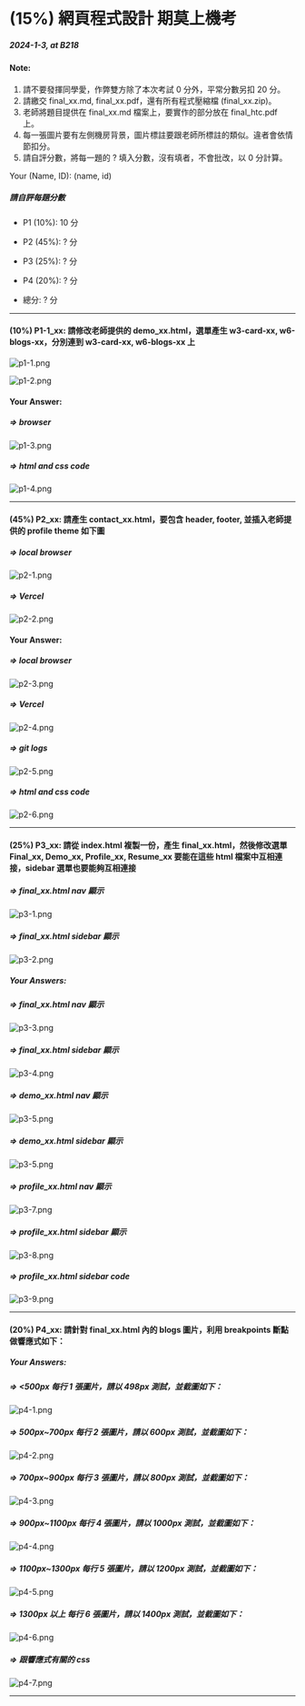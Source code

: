 # (15%) 網頁程式設計 期莫上機考

##### 2024-1-3, at B218

#### Note:

1. 請不要發揮同學愛，作弊雙方除了本次考試 0 分外，平常分數另扣 20 分。
2. 請繳交 final_xx.md, final_xx.pdf，還有所有程式壓縮檔 (final_xx.zip)。
3. 老師將題目提供在 final_xx.md 檔案上，要實作的部分放在 final_htc.pdf 上。
4. 每一張圖片要有左側機房背景，圖片標註要跟老師所標註的類似。違者會依情節扣分。
5. 請自評分數，將每一題的 ? 填入分數，沒有填者，不會批改，以 0 分計算。

Your (Name, ID): (name, id)

##### 請自評每題分數

- P1 (10%): 10 分
- P2 (45%): ? 分
- P3 (25%): ? 分
- P4 (20%): ? 分

- 總分: ? 分

---

#### (10%) P1-1_xx: 請修改老師提供的 demo_xx.html，選單產生 w3-card-xx, w6-blogs-xx，分別連到 w3-card-xx, w6-blogs-xx 上

![p1-1.png](p1-1.png)

![p1-2.png](p1-2.png)

#### Your Answer:

##### => browser

![p1-3.png](p1-3.png)

##### => html and css code

![p1-4.png](p1-4.png)

---

#### (45%) P2_xx: 請產生 contact_xx.html，要包含 header, footer, 並插入老師提供的 profile theme 如下圖

##### => local browser

![p2-1.png](p2-1.png)

##### => Vercel

![p2-2.png](p2-2.png)

#### Your Answer:

##### => local browser

![p2-3.png](p2-3.png)

##### => Vercel

![p2-4.png](p2-4.png)

##### => git logs

![p2-5.png](p2-5.png)

##### => html and css code

![p2-6.png](p2-6.png)

---

#### (25%) P3_xx: 請從 index.html 複製一份，產生 final_xx.html，然後修改選單 Final_xx, Demo_xx, Profile_xx, Resume_xx 要能在這些 html 檔案中互相連接，sidebar 選單也要能夠互相連接

##### => final_xx.html nav 顯示

![p3-1.png](p3-1.png)

##### => final_xx.html sidebar 顯示

![p3-2.png](p3-2.png)

##### Your Answers:

##### => final_xx.html nav 顯示

![p3-3.png](p3-3.png)

##### => final_xx.html sidebar 顯示

![p3-4.png](p3-4.png)

##### => demo_xx.html nav 顯示

![p3-5.png](p3-5.png)

##### => demo_xx.html sidebar 顯示

![p3-5.png](p3-6.png)

##### => profile_xx.html nav 顯示

![p3-7.png](p3-7.png)

##### => profile_xx.html sidebar 顯示

![p3-8.png](p3-8.png)

##### => profile_xx.html sidebar code

![p3-9.png](p3-9.png)

---

#### (20%) P4_xx: 請針對 final_xx.html 內的 blogs 圖片，利用 breakpoints 斷點做響應式如下：

##### Your Answers:

##### => <500px 每行 1 張圖片，請以 498px 測試，並截圖如下：

![p4-1.png](p4-1.png)

##### => 500px~700px 每行 2 張圖片，請以 600px 測試，並截圖如下：

![p4-2.png](p4-2.png)

##### => 700px~900px 每行 3 張圖片，請以 800px 測試，並截圖如下：

![p4-3.png](p4-3.png)

##### => 900px~1100px 每行 4 張圖片，請以 1000px 測試，並截圖如下：

![p4-4.png](p4-4.png)

##### => 1100px~1300px 每行 5 張圖片，請以 1200px 測試，並截圖如下：

![p4-5.png](p4-5.png)

##### => 1300px 以上 每行 6 張圖片，請以 1400px 測試，並截圖如下：

![p4-6.png](p4-6.png)

##### => 跟響應式有關的 css

![p4-7.png](p4-7.png)

---
